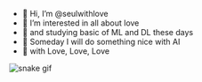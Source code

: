  - 🤍 Hi, I’m @seulwithlove 
 - 🤍 I’m interested in all about love
 - 🤍 and studying basic of ML and DL these days
 - 🤍 Someday I will do something nice with AI
 - 🤍 with Love, Love, Love

![snake gif](https://github.com/seulwithlove/seulwithlove/blob/output/github-contribution-grid-snake.gif)
